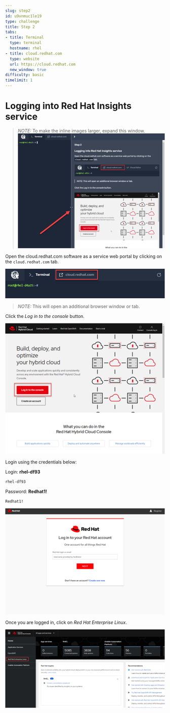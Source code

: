 ```yaml
---
slug: step2
id: u9vnmuc1le19
type: challenge
title: Step 2
tabs:
- title: Terminal
  type: terminal
  hostname: rhel
- title: cloud.redhat.com
  type: website
  url: https://cloud.redhat.com
  new_window: true
difficulty: basic
timelimit: 1
---
```

# Logging into Red Hat Insights service

>_NOTE:_ To make the inline images larger, expand this window.
![Menu Slider](../assets/slider.png)

Open the cloud.redhat.com software as a service web portal by clicking on the `cloud.redhat.com` tab.

![cloud.redhat.com tab](../assets/cloud-redhat-tab.png)

>_NOTE:_ This will open an additional browser window or tab.

Click the _Log in to the console_ button.

![cloud.redhat.com Login](../assets/cloud-redhat-com-login.png)

Login using the credentials below:

Login: __rhel-df93__

```bash
rhel-df93
```

Password: __Redhat1!__

```bash
Redhat1!
```

![Red Hat Login screen](../assets/redhat-login-new.png)

Once you are logged in, click on _Red Hat Enterprise Linux_.

![cloud.redhat.com Homepage](../assets/console-rhel.png)
